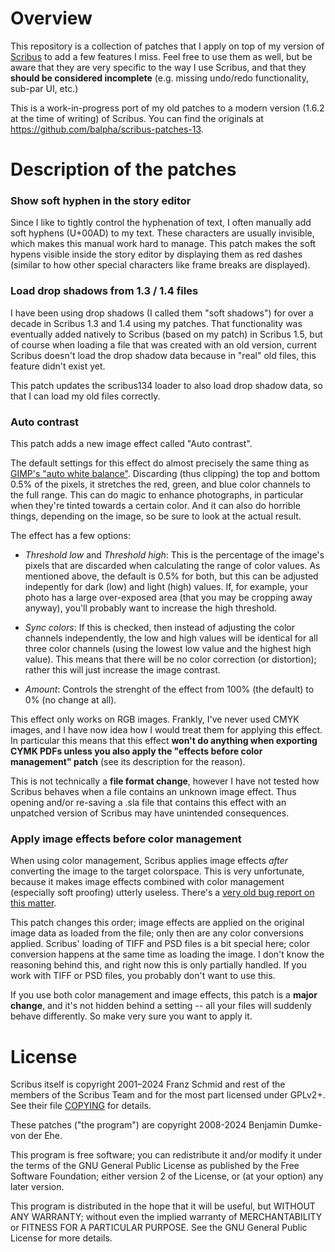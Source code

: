 # Overview

This repository is a collection of patches that I apply on top of my version of [Scribus](http://www.scribus.net/canvas/Scribus) to add a few features I miss. Feel free to use them as well, but be aware that they are very specific to the way I use Scribus, and that they **should be considered incomplete** (e.g. missing undo/redo functionality, sub-par UI, etc.)

This is a work-in-progress port of my old patches to a modern version (1.6.2 at the time of writing) of Scribus. You can find the originals at https://github.com/balpha/scribus-patches-13.

# Description of the patches

### Show soft hyphen in the story editor

Since I like to tightly control the hyphenation of text, I often manually add soft hyphens (U+00AD) to my text. These characters are usually invisible, which makes this manual work hard to manage. This patch makes the soft hypens visible inside the story editor by displaying them as red dashes (similar to how other special characters like frame breaks are displayed).

### Load drop shadows from 1.3 / 1.4 files

I have been using drop shadows (I called them "soft shadows") for over a decade in Scribus 1.3 and 1.4 using my patches. That functionality was eventually added natively to Scribus (based on my patch) in Scribus 1.5, but of course when loading a file that was created with an old version, current Scribus doesn't load the drop shadow data because in "real" old files, this feature didn't exist yet.

This patch updates the scribus134 loader to also load drop shadow data, so that I can load my old files correctly. 

### Auto contrast

This patch adds a new image effect called "Auto contrast".

The default settings for this effect do almost precisely the same thing as [GIMP's "auto white balance"](https://docs.gimp.org/2.10/en/gimp-layer-white-balance.html). Discarding (thus clipping) the top and bottom 0.5% of the pixels, it stretches the red, green, and blue color channels to the full range. This can do magic to enhance photographs, in particular when they're tinted towards a certain color. And it can also do horrible things, depending on the image, so be sure to look at the actual result.

The effect has a few options:

- *Threshold low* and *Threshold high*: This is the percentage of the image's pixels that are discarded when calculating the range of color values. As mentioned above, the default is 0.5% for both, but this can be adjusted indepently for dark (low) and light (high) values. If, for example, your photo has a large over-exposed area (that you may be cropping away anyway), you'll probably want to increase the high threshold.

- *Sync colors*: If this is checked, then instead of adjusting the color channels independently, the low and high values will be identical for all three color channels (using the lowest low value and the highest high value). This means that there will be no color correction (or distortion); rather this will just increase the image contrast.

- *Amount*: Controls the strenght of the effect from 100% (the default) to 0% (no change at all).

This effect only works on RGB images. Frankly, I've never used CMYK images, and I have now idea how I would treat them for applying this effect. In particular this means that this effect **won't do anything when exporting CYMK PDFs unless you also apply the "effects before color management" patch** (see its description for the reason).

This is not technically a **file format change**, however I have not tested how Scribus behaves when a file contains an unknown image effect. Thus opening and/or re-saving a .sla file that contains this effect with an unpatched version of Scribus may have unintended consequences.

### Apply image effects before color management

When using color management, Scribus applies image effects *after* converting the image to the target colorspace. This is very unfortunate, because it makes image effects combined with color management (especially soft proofing) utterly useless. There's a [very old bug report on this matter](https://bugs.scribus.net/view.php?id=4270).

This patch changes this order; image effects are applied on the original image data as loaded from the file; only then are any color conversions applied. Scribus' loading of TIFF and PSD files is a bit special here; color conversion happens at the same time as loading the image. I don't know the reasoning behind this, and right now this is only partially handled. If you work with TIFF or PSD files, you probably don't want to use this.

If you use both color management and image effects, this patch is a **major change**, and it's not hidden behind a setting -- all your files will suddenly behave differently. So make very sure you want to apply it.

# License

Scribus itself is copyright 2001–2024 Franz Schmid and rest of the members of the Scribus Team and for the most part licensed under GPLv2+. See their file [COPYING](https://github.com/scribusproject/scribus/blob/master/COPYING) for details.

These patches ("the program") are copyright 2008-2024 Benjamin Dumke-von der Ehe.

This program is free software; you can redistribute it and/or
modify it under the terms of the GNU General Public License
as published by the Free Software Foundation; either version 2
of the License, or (at your option) any later version.

This program is distributed in the hope that it will be useful,
but WITHOUT ANY WARRANTY; without even the implied warranty of
MERCHANTABILITY or FITNESS FOR A PARTICULAR PURPOSE.  See the
GNU General Public License for more details.